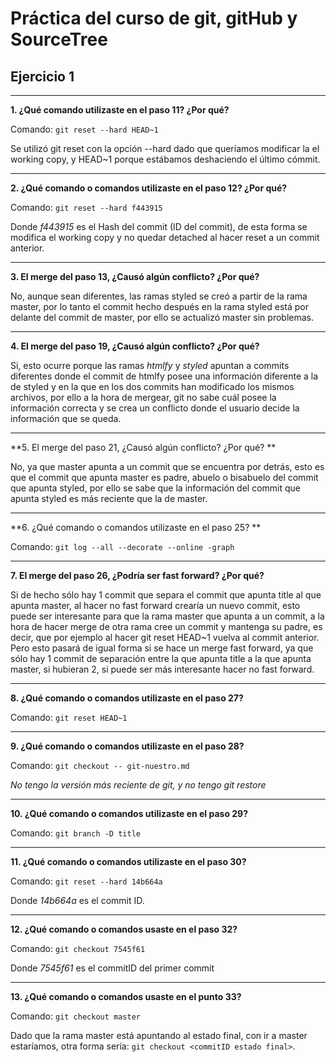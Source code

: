 # Práctica del curso de git, gitHub y SourceTree

## Ejercicio 1

-----
**1. ¿Qué comando utilizaste en el paso 11? ¿Por qué?**

Comando: `git reset --hard HEAD~1`

Se utilizó git reset con la opción --hard dado que queríamos modificar la el working copy, 
y HEAD~1 porque estábamos deshaciendo el último cómmit.

-----
**2. ¿Qué comando o comandos utilizaste en el paso 12? ¿Por qué?**

Comando: `git reset --hard f443915`

Donde *f443915* es el Hash del commit (ID del commit), de esta forma
se modifica el working copy y no quedar detached al hacer reset a un commit anterior.

-----
**3. El merge del paso 13, ¿Causó algún conflicto? ¿Por qué?**

No, aunque sean diferentes, las ramas styled se creó a partir de la rama master,
por lo tanto el commit hecho después en la rama styled está por delante del commit
de master, por ello se actualizó master sin problemas.

-----
**4. El merge del paso 19, ¿Causó algún conflicto? ¿Por qué?**

Si, esto ocurre porque las ramas *htmlfy* y *styled* apuntan a commits diferentes
donde el commit de htmlfy posee una información diferente a la de styled y en la 
que en los dos commits han modificado los mismos archivos, por ello a la hora de mergear,
git no sabe cuál posee la información correcta y se crea un conflicto donde el usuario
decide la información que se queda.

-----
**5. El merge del paso 21, ¿Causó algún conflicto? ¿Por qué? **

No, ya que master apunta a un commit que se encuentra por detrás, esto es que
el commit que apunta master es padre, abuelo o bisabuelo del commit que apunta
styled, por ello se sabe que la información del commit que apunta styled es 
más reciente que la de master.

-----
**6. ¿Qué comando o comandos utilizaste en el paso 25? **

Comando: `git log --all --decorate --online -graph`

-----
**7. El merge del paso 26, ¿Podría ser fast forward? ¿Por qué?**

Si de hecho sólo hay 1 commit que separa el commit que apunta title
al que apunta master, al hacer no fast forward crearía un nuevo commit, 
esto puede ser interesante para que la rama master que apunta a 
un commit, a la hora de hacer merge de otra rama cree un commit 
y mantenga su padre, es decir, que por ejemplo al hacer git reset HEAD~1 
vuelva al commit anterior. Pero esto pasará de igual forma si 
se hace un merge fast forward, ya que sólo hay 1 commit de separación entre la que 
apunta title a la que apunta master, si hubieran 2, si puede ser más interesante 
hacer no fast forward.
 
-----
**8. ¿Qué comando o comandos utilizaste en el paso 27?**

Comando: `git reset HEAD~1`

-----
**9. ¿Qué comando o comandos utilizaste en el paso 28?**

Comando: `git checkout -- git-nuestro.md` 

*No tengo la versión más reciente de git, y no tengo git restore*

-----
**10. ¿Qué comando o comandos utilizaste en el paso 29?**

Comando: `git branch -D title`

-----
**11. ¿Qué comando o comandos utilizaste en el paso 30?**

Comando: `git reset --hard 14b664a`

Donde *14b664a* es el commit ID.

-----
**12. ¿Qué comando o comandos usaste en el paso 32?**

Comando: `git checkout 7545f61`

Donde *7545f61* es el commitID del primer commit

-----
**13. ¿Qué comando o comandos usaste en el punto 33?**

Comando: `git checkout master`

Dado que la rama master está apuntando al estado final,
con ir a master estaríamos, otra forma sería:
`git checkout <commitID estado final>`.

